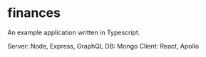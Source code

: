 # finances
An example application written in Typescript.

Server: Node, Express, GraphQL
DB: Mongo
Client: React, Apollo
